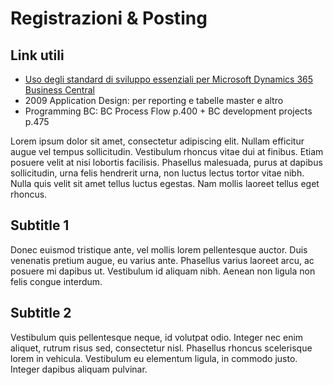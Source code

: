 
# Registrazioni & Posting

## Link utili
- [Uso degli standard di sviluppo essenziali per Microsoft Dynamics 365 Business Central](https://learn.microsoft.com/it-it/training/paths/essential-development-standards/)
- 2009 Application Design: per reporting e tabelle master e altro
- Programming BC: BC Process Flow p.400 + BC development projects p.475

Lorem ipsum dolor sit amet, consectetur adipiscing elit. Nullam efficitur augue vel tempus sollicitudin. Vestibulum rhoncus vitae dui at finibus. Etiam posuere velit at nisi lobortis facilisis. Phasellus malesuada, purus at dapibus sollicitudin, urna felis hendrerit urna, non luctus lectus tortor vitae nibh. Nulla quis velit sit amet tellus luctus egestas. Nam mollis laoreet tellus eget rhoncus.

## Subtitle 1

Donec euismod tristique ante, vel mollis lorem pellentesque auctor. Duis venenatis pretium augue, eu varius ante. Phasellus varius laoreet arcu, ac posuere mi dapibus ut. Vestibulum id aliquam nibh. Aenean non ligula non felis congue interdum.

## Subtitle 2

Vestibulum quis pellentesque neque, id volutpat odio. Integer nec enim aliquet, rutrum risus sed, consectetur nisl. Phasellus rhoncus scelerisque lorem in vehicula. Vestibulum eu elementum ligula, in commodo justo. Integer dapibus aliquam pulvinar.
